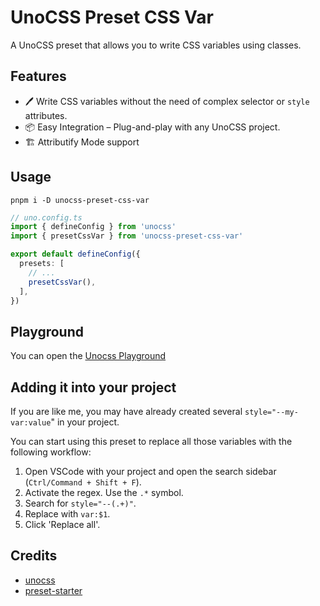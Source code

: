 # UnoCSS Preset CSS Var

A UnoCSS preset that allows you to write CSS variables using classes.

## Features

- 🖊️ Write CSS variables without the need of complex selector or `style` attributes.
- 📦 Easy Integration – Plug-and-play with any UnoCSS project.
- 🏗️ Attributify Mode support

## Usage
```shell
pnpm i -D unocss-preset-css-var
```

```ts
// uno.config.ts
import { defineConfig } from 'unocss'
import { presetCssVar } from 'unocss-preset-css-var'

export default defineConfig({
  presets: [
    // ...
    presetCssVar(),
  ],
})
```

## Playground

You can open the [Unocss Playground](https://unocss.dev/play/#html=DwEwlgbgBAxgNgQwM5ILwCIIIE4C4YD2cBeADmAHYDWUARgOYC0AJIcdnU1to2yegD4AUFCgAJAKYArAIRDgAenAQBQA&config=JYWwDg9gTgLgBAbzgEwKYDNgDtUGEJaYDmANHGFKgM6owCqWEZF1tAgjDFMAEYCuMYOgCecAL5x0UCCDgByPowDGVKnIBQoSLETlKNGLlUA1AIZRxk6bIXLVAWhYH7KqvYBu5jetQAPbfBo6KZ8ADaBGNh4BMQAFAjqcHqsMFQAXHAA2k60DBCxAJTM%2BrRGVGZQhcUpHFy8AkLChQC66mIFQA&css=PQKgBA6gTglgLgUzAYwK4Gc4HsC2YDCAyoWABYJQIA0YAhgHYAmYcUD6AZllDhWOqgAOg7nAB0YAGLcwCAB60cggDYIAXGBDAAUKDBi0mXGADe2sGC704AWgDuCGAHNScDQFYADJ4Dc5sAACtMLKAJ5gggCMLPK2ABR2pPBIcsoAlH4WAEa0yADWTlBYqEw2yFjK3Bpw5LxxAOTllVDoYpSMYgAs3vUZ2gC%2BmsBAA&options=N4IgLgTghgdgzgMwPYQLYAkyoDYgFwJTZwCmAvkA)

## Adding it into your project

If you are like me, you may have already created several `style="--my-var:value`" in your project.

You can start using this preset to replace all those variables with the following workflow:

1. Open VSCode with your project and open the search sidebar (`Ctrl/Command + Shift + F`).
2. Activate the regex. Use the `.*` symbol.
3. Search for `style="--(.+)"`.
4. Replace with `var:$1`.
5. Click 'Replace all'.

## Credits

- [unocss](https://github.com/unocss/unocss)
- [preset-starter](https://github.com/unocss-community/unocss-preset-starter)
